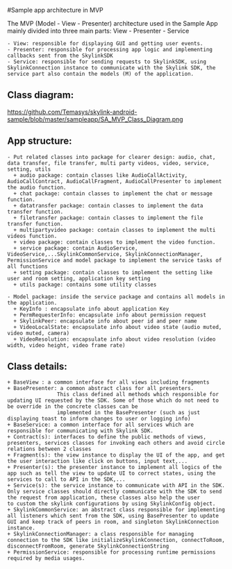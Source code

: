 #Sample app architecture in MVP

The MVP (Model - View - Presenter) architecture used in the Sample App mainly divided into three main parts: View - Presenter - Service

    - View: responsible for displaying GUI and getting user events.
    - Presenter: responsible for processing app logic and implementing callbacks sent from the SkylinkSDK
    - Service: responsible for sending requests to SkylinkSDK, using SkylinkConnection instance to communicate with the Skylink SDK, the service part also contain the models (M) of the application.

## Class diagram:
https://github.com/Temasys/skylink-android-sample/blob/master/sampleapp/SA_MVP_Class_Diagram.png

## App structure:
    - Put related classes into package for clearer design: audio, chat, data transfer, file transfer, multi party videos, video, service, setting, utils
      + audio package: contain classes like AudioCallActivity, AudioCallContract, AudioCallFragment, AudioCallPresenter to implement the audio function.
      + chat package: contain classes to implement the chat or message function.
      + datatransfer package: contain classes to implement the data transfer function.
      + filetransfer package: contain classes to implement the file transfer function.
      + multipartyvideo package: contain classes to implement the multi videos function.
      + video package: contain classes to implement the video function.
      + service package: contain AudioService, VideoService,...SkylinkCommonService, SkylinkConnectionManager, PermissionService and model package to implement the service tasks of all functions
      + setting package: contain classes to implement the setting like user and room setting, application key setting
      + utils package: contains some utility classes

    - Model package: inside the service package and contains all models in the application.
      + KeyInfo : encapsulate info about application Key
      + PermRequesterInfo: encapsulate info about permission request
      + SkylinkPeer: encapsulate info about peer id and peer name
      + VideoLocalState: encapsulate info about video state (audio muted, video muted, camera)
      + VideoResolution: encapsulate info about video resolution (video width, video height, video frame rate)

## Class details:
    + BaseView : a common interface for all views including fragments
    + BasePresenter: a common abstract class for all presenters.
                    This class defined all methods which responsible for updating UI requested by the SDK. Some of those which do not need to be override in the concrete classes can be
                    implemented in the BasePresenter (such as just displaying toast to inform changes to user or logging info)
    + BaseService: a common interface for all services which are responsible for communicating with Skylink SDK.
    + Contract(s): interfaces to define the public methods of views, presenters, services classes for invoking each others and avoid circle relations between 2 classes
    + Fragment(s): the view instance to display the UI of the app, and get the user interaction like click on buttons, input text,...
    + Presenter(s): the presenter instance to implement all logics of the app such as tell the view to update UI to correct states, using the services to call to API in the SDK,...
    + Service(s): the service instance to communicate with API in the SDK. Only service classes should directly communicate with the SDK to send the request from application, these classes also help the user
    to custom the skylink configurations by using SkylinkConfig object.
    + SkylinkCommonService: an abstract class responsible for implementing all listeners which sent from the SDK, using BasePresenter to update GUI and keep track of peers in room, and singleton SkylinkConnection instance.
    + SkylinkConnectionManager: a class responsible for managing connection to the SDK like initializeSkylinkConnection, connectToRoom, disconnectFromRoom, generate SkylinkConnectionString
    + PermissionService: responsible for processing runtime permissions required by media usages.
